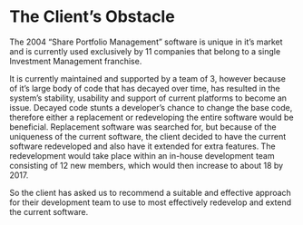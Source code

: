 The Client’s Obstacle
=====================

The 2004 “Share Portfolio Management” software is unique in it’s market and is
currently used exclusively by 11 companies that belong to a single Investment
Management franchise.

It is currently maintained and supported by a team of 3, however because of it’s
large body of code that has decayed over time, has resulted in the system’s
stability, usability and support of current platforms to become an issue.
Decayed code stunts a developer’s chance to change the base code, therefore
either a replacement or redeveloping the entire software would be beneficial.
Replacement software was searched for, but because of the uniqueness of the
current software, the client decided to have the current software redeveloped
and also have it extended for extra features. The redevelopment would take place
within an in-house development team consisting of 12 new members, which would
then increase to about 18 by 2017.

So the client has asked us to recommend a suitable and effective approach for
their development team to use to most effectively redevelop and extend the
current software.
